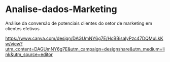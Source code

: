 # Analise-dados-Marketing
Análise da conversão de potenciais clientes do setor de marketing em clientes efetivos

https://www.canva.com/design/DAGUmNY6g7E/HcBBisaIyPzc47DQMuLkKw/view?utm_content=DAGUmNY6g7E&utm_campaign=designshare&utm_medium=link&utm_source=editor
